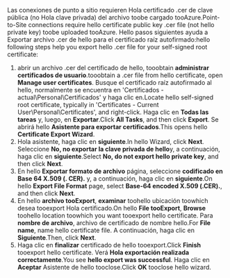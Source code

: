 <span data-ttu-id="401ed-101">Las conexiones de punto a sitio requieren Hola certificado .cer de clave pública (no Hola clave privada) del archivo toobe cargado tooAzure.</span><span class="sxs-lookup"><span data-stu-id="401ed-101">Point-to-Site connections require hello certificate public key .cer file (not hello private key) toobe uploaded tooAzure.</span></span> <span data-ttu-id="401ed-102">Hello pasos siguientes ayuda a Exportar archivo .cer de hello para el certificado raíz autofirmado:</span><span class="sxs-lookup"><span data-stu-id="401ed-102">hello following steps help you export hello .cer file for your self-signed root certificate:</span></span>

1. <span data-ttu-id="401ed-103">abrir un archivo .cer del certificado de hello, tooobtain **administrar certificados de usuario**.</span><span class="sxs-lookup"><span data-stu-id="401ed-103">tooobtain a .cer file from hello certificate, open **Manage user certificates**.</span></span> <span data-ttu-id="401ed-104">Busque el certificado raíz autofirmado al hello, normalmente se encuentra en 'Certificados - actual\Personal\Certificados' y haga clic en.</span><span class="sxs-lookup"><span data-stu-id="401ed-104">Locate hello self-signed root certificate, typically in 'Certificates - Current User\Personal\Certificates', and right-click.</span></span> <span data-ttu-id="401ed-105">Haga clic en **Todas las tareas** y, luego, en **Exportar**.</span><span class="sxs-lookup"><span data-stu-id="401ed-105">Click **All Tasks**, and then click **Export**.</span></span> <span data-ttu-id="401ed-106">Se abrirá hello **Asistente para exportar certificados**.</span><span class="sxs-lookup"><span data-stu-id="401ed-106">This opens hello **Certificate Export Wizard**.</span></span>
2. <span data-ttu-id="401ed-107">Hola asistente, haga clic en **siguiente**.</span><span class="sxs-lookup"><span data-stu-id="401ed-107">In hello Wizard, click **Next**.</span></span> <span data-ttu-id="401ed-108">Seleccione **No, no exportar la clave privada de hello**y, a continuación, haga clic en **siguiente**.</span><span class="sxs-lookup"><span data-stu-id="401ed-108">Select **No, do not export hello private key**, and then click **Next**.</span></span>
3. <span data-ttu-id="401ed-109">En hello **Exportar formato de archivo** página, seleccione **codificado en Base 64 X.509 (. CER).** y, a continuación, haga clic en **siguiente**.</span><span class="sxs-lookup"><span data-stu-id="401ed-109">On hello **Export File Format** page, select **Base-64 encoded X.509 (.CER).**, and then click **Next**.</span></span> 
4. <span data-ttu-id="401ed-110">En hello **archivo tooExport**, **examinar** toohello ubicación toowhich desea tooexport Hola certificado.</span><span class="sxs-lookup"><span data-stu-id="401ed-110">On hello **File tooExport**, **Browse** toohello location toowhich you want tooexport hello certificate.</span></span> <span data-ttu-id="401ed-111">Para **nombre de archivo**, archivo de certificado de nombre hello.</span><span class="sxs-lookup"><span data-stu-id="401ed-111">For **File name**, name hello certificate file.</span></span> <span data-ttu-id="401ed-112">A continuación, haga clic en **Siguiente**.</span><span class="sxs-lookup"><span data-stu-id="401ed-112">Then, click **Next**.</span></span>
5. <span data-ttu-id="401ed-113">Haga clic en **finalizar** certificado de hello tooexport.</span><span class="sxs-lookup"><span data-stu-id="401ed-113">Click **Finish** tooexport hello certificate.</span></span> <span data-ttu-id="401ed-114">Verá **Hola exportación realizada correctamente**.</span><span class="sxs-lookup"><span data-stu-id="401ed-114">You see **hello export was successful**.</span></span> <span data-ttu-id="401ed-115">Haga clic en **Aceptar** Asistente de hello tooclose.</span><span class="sxs-lookup"><span data-stu-id="401ed-115">Click **OK** tooclose hello wizard.</span></span>

